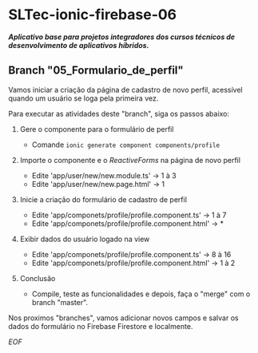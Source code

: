 # SLTec-ionic-firebase-06

__*Aplicativo base para projetos integradores dos cursos técnicos de desenvolvimento de aplicativos híbridos.*__

## Branch "05_Formulario_de_perfil"

Vamos iniciar a criação da página de cadastro de novo perfil, acessível quando um usuário se loga pela primeira vez.

Para executar as atividades deste "branch", siga os passos abaixo:

1) Gere o componente para o formulário de perfil

    - Comande `ionic generate component components/profile`

2) Importe o componente e o *ReactiveForms* na página de novo perfil 

    - Edite 'app/user/new/new.module.ts' &rarr; 1 à 3
    - Edite 'app/user/new/new.page.html' &rarr; 1

3) Inicie a criação do formulário de cadastro de perfil

    - Edite 'app/componets/profile/profile.component.ts' &rarr; 1 à 7
    - Edite 'app/componets/profile/profile.component.html' &rarr; *

4) Exibir dados do usuário logado na view

    - Edite 'app/componets/profile/profile.component.ts' &rarr; 8 à 16
    - Edite 'app/componets/profile/profile.component.html' &rarr; 1 à 2

5) Conclusão

    - Compile, teste as funcionalidades e depois, faça o "merge" com o branch "master".

Nos proximos "branches", vamos adicionar novos campos e salvar os dados do formulário no Firebase Firestore e localmente.

*EOF*
